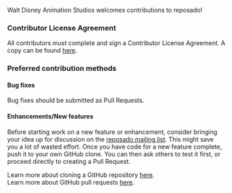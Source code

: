 Walt Disney Animation Studios welcomes contributions to reposado!

### Contributor License Agreement
All contributors must complete and sign a Contributor License Agreement. A copy can be found [here](https://disney-animation.s3.amazonaws.com/uploads/production/open_source_pdf/2/pdf/TestCLA-1.pdf). 

### Preferred contribution methods
#### Bug fixes
Bug fixes should be submitted as Pull Requests. 

#### Enhancements/New features
Before starting work on a new feature or enhancement, consider bringing your idea up for discussion on the [reposado mailing list](http://groups.google.com/group/reposado). This might save you a lot of wasted effort. Once you have code for a new feature complete, push it to your own GitHub clone. You can then ask others to test it first, or proceed directly to creating a Pull Request.

Learn more about cloning a GitHub repository [here](https://help.github.com/articles/cloning-a-repository/).   
Learn more about GitHub pull requests [here](https://help.github.com/articles/about-pull-requests/).
